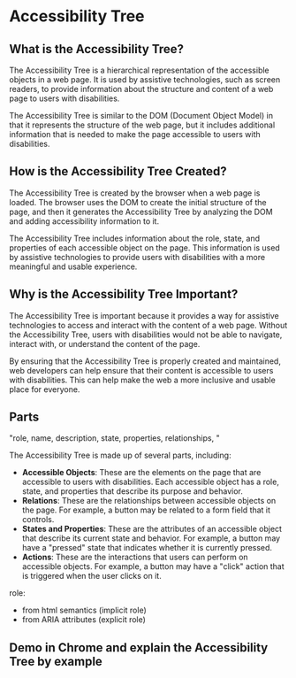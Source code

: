 # Accessibility Tree

## What is the Accessibility Tree?

The Accessibility Tree is a hierarchical representation of the accessible objects in a web page. It is used by assistive technologies, such as screen readers, to provide information about the structure and content of a web page to users with disabilities.

The Accessibility Tree is similar to the DOM (Document Object Model) in that it represents the structure of the web page, but it includes additional information that is needed to make the page accessible to users with disabilities.

## How is the Accessibility Tree Created?

The Accessibility Tree is created by the browser when a web page is loaded. The browser uses the DOM to create the initial structure of the page, and then it generates the Accessibility Tree by analyzing the DOM and adding accessibility information to it.

The Accessibility Tree includes information about the role, state, and properties of each accessible object on the page. This information is used by assistive technologies to provide users with disabilities with a more meaningful and usable experience.

## Why is the Accessibility Tree Important?

The Accessibility Tree is important because it provides a way for assistive technologies to access and interact with the content of a web page. Without the Accessibility Tree, users with disabilities would not be able to navigate, interact with, or understand the content of the page.

By ensuring that the Accessibility Tree is properly created and maintained, web developers can help ensure that their content is accessible to users with disabilities. This can help make the web a more inclusive and usable place for everyone.

## Parts

"role, name, description, state, properties, relationships, "

The Accessibility Tree is made up of several parts, including:

- **Accessible Objects**: These are the elements on the page that are accessible to users with disabilities. Each accessible object has a role, state, and properties that describe its purpose and behavior.
- **Relations**: These are the relationships between accessible objects on the page. For example, a button may be related to a form field that it controls.
- **States and Properties**: These are the attributes of an accessible object that describe its current state and behavior. For example, a button may have a "pressed" state that indicates whether it is currently pressed.
- **Actions**: These are the interactions that users can perform on accessible objects. For example, a button may have a "click" action that is triggered when the user clicks on it.

role:

- from html semantics (implicit role)
- from ARIA attributes (explicit role)

## Demo in Chrome and explain the Accessibility Tree by example
